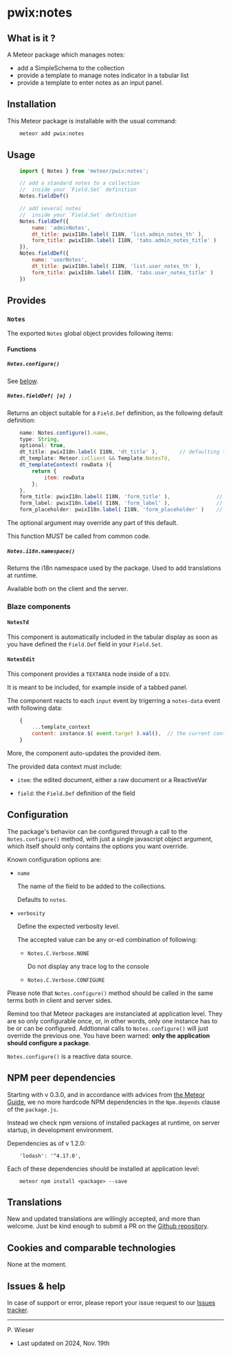 # pwix:notes

## What is it ?

A Meteor package which manages notes:

- add a SimpleSchema to the collection
- provide a template to manage notes indicator in a tabular list
- provide a template to enter notes as an input panel.

## Installation

This Meteor package is installable with the usual command:

```sh
    meteor add pwix:notes
```

## Usage

```js
    import { Notes } from 'meteor/pwix:notes';

    // add a standard notes to a collection
    //  inside your `Field.Set` definition
    Notes.fieldDef()

    // add several notes
    //  inside your `Field.Set` definition
    Notes.fieldDef({
        name: 'adminNotes',
        dt_title: pwixI18n.label( I18N, 'list.admin_notes_th' ),
        form_title: pwixI18n.label( I18N, 'tabs.admin_notes_title' )
    }),
    Notes.fieldDef({
        name: 'userNotes',
        dt_title: pwixI18n.label( I18N, 'list.user_notes_th' ),
        form_title: pwixI18n.label( I18N, 'tabs.user_notes_title' )
    })
```

## Provides

### `Notes`

The exported `Notes` global object provides following items:

#### Functions

##### `Notes.configure()`

See [below](#configuration).

##### `Notes.fieldDef( [o] )`

Returns an object suitable for a `Field.Def` definition, as the following default definition:

```js
    name: Notes.configure().name,
    type: String,
    optional: true,
    dt_title: pwixI18n.label( I18N, 'dt_title' ),       // defaulting to 'Notes'
    dt_template: Meteor.isClient && Template.NotesTd,
    dt_templateContext( rowData ){
        return {
            item: rowData
        };
    },
    form_title: pwixI18n.label( I18N, 'form_title' ),               // to caller disposition, the title of a nav tab for example
    form_label: pwixI18n.label( I18N, 'form_label' ),               // the label on the left column of the NotesEdit input table
    form_placeholder: pwixI18n.label( I18N, 'form_placeholder' )    // the corresponding placeholder
```

The optional argument may override any part of this default.

This function MUST be called from common code.

##### `Notes.i18n.namespace()`

Returns the i18n namespace used by the package. Used to add translations at runtime.

Available both on the client and the server.

### Blaze components

#### `NotesTd`

This component is automatically included in the tabular display as soon as you have defined the `Field.Def` field in your `Field.Set`.

#### `NotesEdit`

This component provides a `TEXTAREA` node inside of a `DIV`.

It is meant to be included, for example inside of a tabbed panel.

The component reacts to each `input` event by trigerring a `notes-data` event with following data:

```js
    {
        ...template_context
        content: instance.$( event.target ).val(),  // the current content of the textarea
    }
```

More, the component auto-updates the provided item.

The provided data context must include:

- `item`: the edited document, either a raw document or a ReactiveVar

- `field`: the `Field.Def` definition of the field

## Configuration

The package's behavior can be configured through a call to the `Notes.configure()` method, with just a single javascript object argument, which itself should only contains the options you want override.

Known configuration options are:

- `name`

    The name of the field to be added to the collections.

    Defaults to `notes`.

- `verbosity`

    Define the expected verbosity level.

    The accepted value can be any or-ed combination of following:

    - `Notes.C.Verbose.NONE`

        Do not display any trace log to the console

    - `Notes.C.Verbose.CONFIGURE`

Please note that `Notes.configure()` method should be called in the same terms both in client and server sides.

Remind too that Meteor packages are instanciated at application level. They are so only configurable once, or, in other words, only one instance has to be or can be configured. Addtionnal calls to `Notes.configure()` will just override the previous one. You have been warned: **only the application should configure a package**.

`Notes.configure()` is a reactive data source.

## NPM peer dependencies

Starting with v 0.3.0, and in accordance with advices from [the Meteor Guide](https://guide.meteor.com/writing-atmosphere-packages.html#peer-npm-dependencies), we no more hardcode NPM dependencies in the `Npm.depends` clause of the `package.js`.

Instead we check npm versions of installed packages at runtime, on server startup, in development environment.

Dependencies as of v 1.2.0:
```
    'lodash': '^4.17.0',
```

Each of these dependencies should be installed at application level:
```
    meteor npm install <package> --save
```

## Translations

New and updated translations are willingly accepted, and more than welcome. Just be kind enough to submit a PR on the [Github repository](https://github.com/trychlos/pwix-notes/pulls).

## Cookies and comparable technologies

None at the moment.

## Issues & help

In case of support or error, please report your issue request to our [Issues tracker](https://github.com/trychlos/pwix-blaze-layout/issues).

---
P. Wieser
- Last updated on 2024, Nov. 19th
